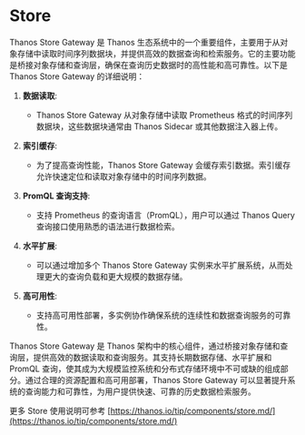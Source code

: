# Store

Thanos Store Gateway 是 Thanos 生态系统中的一个重要组件，主要用于从对象存储中读取时间序列数据块，并提供高效的数据查询和检索服务。它的主要功能是桥接对象存储和查询层，确保在查询历史数据时的高性能和高可靠性。以下是 Thanos Store Gateway 的详细说明：

1. **数据读取**:
   - Thanos Store Gateway 从对象存储中读取 Prometheus 格式的时间序列数据块，这些数据块通常由 Thanos Sidecar 或其他数据注入器上传。

2. **索引缓存**:
   - 为了提高查询性能，Thanos Store Gateway 会缓存索引数据。索引缓存允许快速定位和读取对象存储中的时间序列数据。

3. **PromQL 查询支持**:
   - 支持 Prometheus 的查询语言（PromQL），用户可以通过 Thanos Query 查询接口使用熟悉的语法进行数据检索。

4. **水平扩展**:
   - 可以通过增加多个 Thanos Store Gateway 实例来水平扩展系统，从而处理更大的查询负载和更大规模的数据存储。

5. **高可用性**:
   - 支持高可用性部署，多实例协作确保系统的连续性和数据查询服务的可靠性。

Thanos Store Gateway 是 Thanos 架构中的核心组件，通过桥接对象存储和查询层，提供高效的数据读取和查询服务。其支持长期数据存储、水平扩展和 PromQL 查询，使其成为大规模监控系统和分布式存储环境中不可或缺的组成部分。通过合理的资源配置和高可用部署，Thanos Store Gateway 可以显著提升系统的查询能力和可靠性，为用户提供快速、可靠的历史数据检索服务。

更多 Store 使用说明可参考 [https://thanos.io/tip/components/store.md/](https://thanos.io/tip/components/store.md/)
